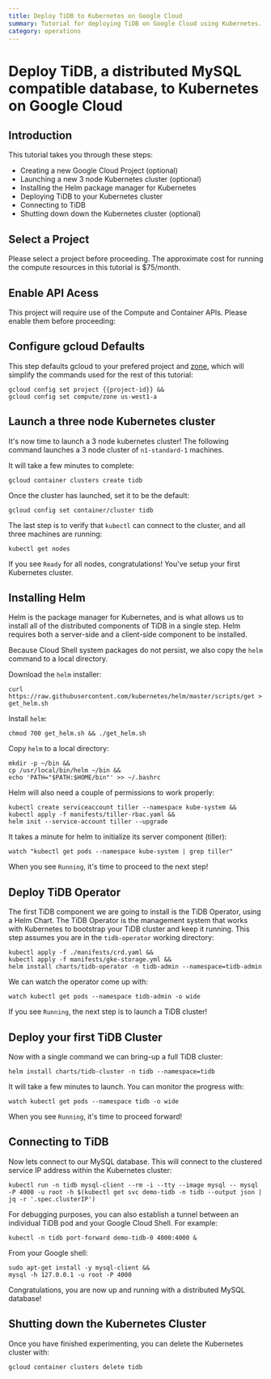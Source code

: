```yaml
---
title: Deploy TiDB to Kubernetes on Google Cloud
summary: Tutorial for deploying TiDB on Google Cloud using Kubernetes.
category: operations
---
```


# Deploy TiDB, a distributed MySQL compatible database, to Kubernetes on Google Cloud

## Introduction

This tutorial takes you through these steps:

- Creating a new Google Cloud Project (optional)
- Launching a new 3 node Kubernetes cluster (optional)
- Installing the Helm package manager for Kubernetes
- Deploying TiDB to your Kubernetes cluster
- Connecting to TiDB
- Shutting down down the Kubernetes cluster (optional)

## Select a Project

Please select a project before proceeding.  The approximate cost for running the compute resources in this tutorial is $75/month.

<walkthrough-project-billing-setup key="project-id">
</walkthrough-project-billing-setup>

## Enable API Acess

This project will require use of the Compute and Container APIs.  Please enable them before proceeding:

<walkthrough-enable-apis apis="container.googleapis.com,compute.googleapis.com">
</walkthrough-enable-apis>

## Configure gcloud Defaults

This step defaults gcloud to your prefered project and [zone](https://cloud.google.com/compute/docs/regions-zones/), which will simplify the commands used for the rest of this tutorial:

	gcloud config set project {{project-id}} &&
	gcloud config set compute/zone us-west1-a
	

## Launch a three node Kubernetes cluster

It's now time to launch a 3 node kubernetes cluster! The following command launches a 3 node cluster of `n1-standard-1` machines.

It will take a few minutes to complete:

	gcloud container clusters create tidb

Once the cluster has launched, set it to be the default:

	gcloud config set container/cluster tidb

The last step is to verify that `kubectl` can connect to the cluster, and all three machines are running:

	kubectl get nodes

If you see `Ready` for all nodes, congratulations!  You've setup your first Kubernetes cluster.

## Installing Helm

Helm is the package manager for Kubernetes, and is what allows us to install all of the distributed components of TiDB in a single step.  Helm requires both a server-side and a client-side component to be installed.

Because Cloud Shell system packages do not persist, we also copy the `helm` command to a local directory.

Download the `helm` installer:

	curl https://raw.githubusercontent.com/kubernetes/helm/master/scripts/get > get_helm.sh

Install `helm`:

	chmod 700 get_helm.sh && ./get_helm.sh

Copy `helm` to a local directory:

	mkdir -p ~/bin &&
	cp /usr/local/bin/helm ~/bin &&
	echo 'PATH="$PATH:$HOME/bin"' >> ~/.bashrc

Helm will also need a couple of permissions to work properly:

	kubectl create serviceaccount tiller --namespace kube-system &&
	kubectl apply -f manifests/tiller-rbac.yaml &&
	helm init --service-account tiller --upgrade

It takes a minute for helm to initialize its server component (tiller):

	watch "kubectl get pods --namespace kube-system | grep tiller"

When you see `Running`, it's time to proceed to the next step!

## Deploy TiDB Operator

The first TiDB component we are going to install is the TiDB Operator, using a Helm Chart.  The TiDB Operator is the management system that works with Kubernetes to bootstrap your TiDB cluster and keep it running. This step assumes you are in the `tidb-operator` working directory:

	kubectl apply -f ./manifests/crd.yaml &&
	kubectl apply -f manifests/gke-storage.yml &&
	helm install charts/tidb-operator -n tidb-admin --namespace=tidb-admin

We can watch the operator come up with:

	watch kubectl get pods --namespace tidb-admin -o wide

If you see `Running`, the next step is to launch a TiDB cluster!

## Deploy your first TiDB Cluster

Now with a single command we can bring-up a full TiDB cluster:

	helm install charts/tidb-cluster -n tidb --namespace=tidb

It will take a few minutes to launch.  You can monitor the progress with:

	watch kubectl get pods --namespace tidb -o wide

When you see `Running`, it's time to proceed forward!

## Connecting to TiDB

Now lets connect to our MySQL database. This will connect to the clustered service IP address within the Kubernetes cluster:

	kubectl run -n tidb mysql-client --rm -i --tty --image mysql -- mysql -P 4000 -u root -h $(kubectl get svc demo-tidb -n tidb --output json | jq -r '.spec.clusterIP')

For debugging purposes, you can also establish a tunnel between an individual TiDB pod and your Google Cloud Shell.  For example:

	kubectl -n tidb port-forward demo-tidb-0 4000:4000 &

From your Google shell:

	sudo apt-get install -y mysql-client &&
	mysql -h 127.0.0.1 -u root -P 4000

Congratulations, you are now up and running with a distributed MySQL database!

## Shutting down the Kubernetes Cluster

Once you have finished experimenting, you can delete the Kubernetes cluster with:

	gcloud container clusters delete tidb
